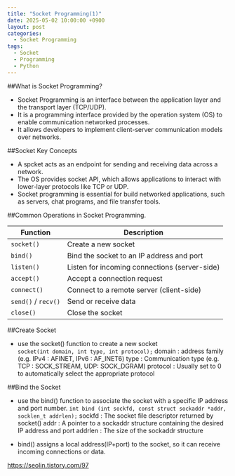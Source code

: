 ```yaml
---
title: "Socket Programming(1)"
date: 2025-05-02 10:00:00 +0900
layout: post
categories:
  - Socket Programming
tags:
  - Socket
  - Programming
  - Python
---
```


##What is Socket Programming?

- Socket Programming is an interface between the application layer and the transport layer (TCP/UDP).
- It is a programming interface provided by the operation system (OS) to enable communication networked processes. 
- It allows developers to implement client-server communication models over networks. 


##Socket Key Concepts
- A spcket acts as an endpoint for sending and receiving data across a network.
- The OS provides socket API, which allows applications to interact with lower-layer protocols like TCP or UDP.
- Socket programming is essential for build networked applications, such as servers, chat programs, and file transfer tools.

##Common Operations in Socket Programming.
 
| **Function**     | **Description**                                 |
|------------------|--------------------------------------------------|
| `socket()`       | Create a new socket                              |
| `bind()`         | Bind the socket to an IP address and port        |
| `listen()`       | Listen for incoming connections (server-side)    |
| `accept()`       | Accept a connection request                      |
| `connect()`      | Connect to a remote server (client-side)         |
| `send()` / `recv()` | Send or receive data                         |
| `close()`        | Close the socket                                 |


##Create Socket 
- use the socket() function to create a new socket  
``` socket(int domain, int type, int protocol); ```
domain : address family (e.g. IPv4 : AFINET, IPv6 : AF_INET6)
type :  Communication type (e.g. TCP : SOCK_STREAM, UDP: SOCK_DGRAM)
protocol : Usually set to 0 to automatically select the appropriate protocol 
 

##Bind the Socket 
- use the bind() function to associate the socket with a specific IP address and port number.
``` int bind (int sockfd, const struct sockaddr *addr, socklen_t addrlen); ```
sockfd : The socket file descriptor returned by socket()
addr : A pointer to a sockaddr structure containing the desired IP address and port
addrlen : The size of the sockaddr structure 

- bind() assigns a local address(IP+port) to the socket, so it can receive incoming connections or data.

https://seolin.tistory.com/97
